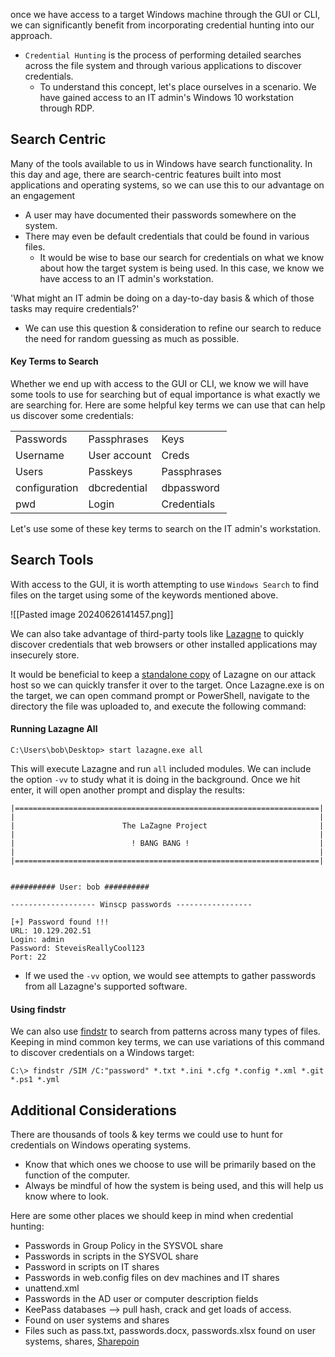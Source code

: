 once we have access to a target Windows machine through the GUI or CLI, we can significantly benefit from incorporating credential hunting into our approach.

* `Credential Hunting` is the process of performing detailed searches across the file system and through various applications to discover credentials.
	* To understand this concept, let's place ourselves in a scenario. We have gained access to an IT admin's Windows 10 workstation through RDP.
## Search Centric

Many of the tools available to us in Windows have search functionality. In this day and age, there are search-centric features built into most applications and operating systems, so we can use this to our advantage on an engagement

* A user may have documented their passwords somewhere on the system.
* There may even be default credentials that could be found in various files.
	* It would be wise to base our search for credentials on what we know about how the target system is being used. In this case, we know we have access to an IT admin's workstation.

'What might an IT admin be doing on a day-to-day basis & which of those tasks may require credentials?'
* We can use this question & consideration to refine our search to reduce the need for random guessing as much as possible.
#### Key Terms to Search

Whether we end up with access to the GUI or CLI, we know we will have some tools to use for searching but of equal importance is what exactly we are searching for. Here are some helpful key terms we can use that can help us discover some credentials:

|               |              |             |
| ------------- | ------------ | ----------- |
| Passwords     | Passphrases  | Keys        |
| Username      | User account | Creds       |
| Users         | Passkeys     | Passphrases |
| configuration | dbcredential | dbpassword  |
| pwd           | Login        | Credentials |
Let's use some of these key terms to search on the IT admin's workstation.

## Search Tools

With access to the GUI, it is worth attempting to use `Windows Search` to find files on the target using some of the keywords mentioned above.

![[Pasted image 20240626141457.png]]

We can also take advantage of third-party tools like [Lazagne](https://github.com/AlessandroZ/LaZagne) to quickly discover credentials that web browsers or other installed applications may insecurely store.

It would be beneficial to keep a [standalone copy](https://github.com/AlessandroZ/LaZagne/releases/) of Lazagne on our attack host so we can quickly transfer it over to the target.
Once Lazagne.exe is on the target, we can open command prompt or PowerShell, navigate to the directory the file was uploaded to, and execute the following command:

#### Running Lazagne All
```cmd-session
C:\Users\bob\Desktop> start lazagne.exe all
```
This will execute Lazagne and run `all` included modules. We can include the option `-vv` to study what it is doing in the background. Once we hit enter, it will open another prompt and display the results:

```cmd-session
|====================================================================|
|                                                                    |
|                        The LaZagne Project                         |
|                                                                    |
|                          ! BANG BANG !                             |
|                                                                    |
|====================================================================|


########## User: bob ##########

------------------- Winscp passwords -----------------

[+] Password found !!!
URL: 10.129.202.51
Login: admin
Password: SteveisReallyCool123
Port: 22
```
* If we used the `-vv` option, we would see attempts to gather passwords from all Lazagne's supported software.
#### Using findstr

We can also use [findstr](https://docs.microsoft.com/en-us/windows-server/administration/windows-commands/findstr) to search from patterns across many types of files. Keeping in mind common key terms, we can use variations of this command to discover credentials on a Windows target:

```cmd-session
C:\> findstr /SIM /C:"password" *.txt *.ini *.cfg *.config *.xml *.git *.ps1 *.yml
```
## Additional Considerations

There are thousands of tools & key terms we could use to hunt for credentials on Windows operating systems. 
*  Know that which ones we choose to use will be primarily based on the function of the computer.
* Always be mindful of how the system is being used, and this will help us know where to look.


Here are some other places we should keep in mind when credential hunting:
- Passwords in Group Policy in the SYSVOL share
- Passwords in scripts in the SYSVOL share
- Password in scripts on IT shares
- Passwords in web.config files on dev machines and IT shares
- unattend.xml
- Passwords in the AD user or computer description fields
- KeePass databases --> pull hash, crack and get loads of access.
- Found on user systems and shares
- Files such as pass.txt, passwords.docx, passwords.xlsx found on user systems, shares, [Sharepoin](https://www.microsoft.com/en-us/microsoft-365/sharepoint/collaboration)